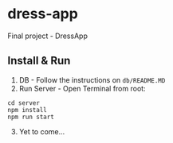 # dress-app
Final project - DressApp

## Install & Run
1. DB - Follow the instructions on `db/README.MD`
2. Run Server - Open Terminal from root:  
```
cd server
npm install
npm run start
```
3. Yet to come...
